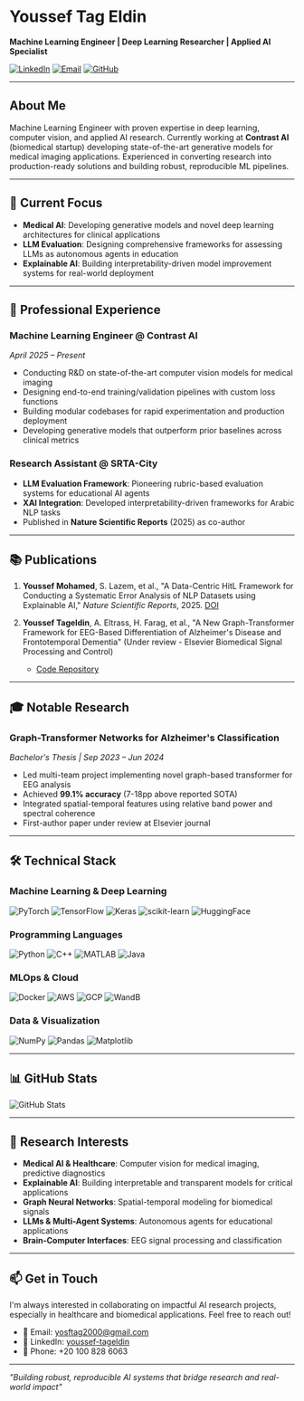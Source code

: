 # Youssef Tag Eldin

**Machine Learning Engineer | Deep Learning Researcher | Applied AI Specialist**

[![LinkedIn](https://img.shields.io/badge/LinkedIn-0077B5?style=flat&logo=linkedin&logoColor=white)](https://linkedin.com/in/youssef-tageldin-783516213)
[![Email](https://img.shields.io/badge/Email-D14836?style=flat&logo=gmail&logoColor=white)](mailto:yosftag2000@gmail.com)
[![GitHub](https://img.shields.io/badge/GitHub-100000?style=flat&logo=github&logoColor=white)](https://github.com/yosftag1)

---

## About Me

Machine Learning Engineer with proven expertise in deep learning, computer vision, and applied AI research. Currently working at **Contrast AI** (biomedical startup) developing state-of-the-art generative models for medical imaging applications. Experienced in converting research into production-ready solutions and building robust, reproducible ML pipelines.

---

## 🚀 Current Focus

- **Medical AI**: Developing generative models and novel deep learning architectures for clinical applications
- **LLM Evaluation**: Designing comprehensive frameworks for assessing LLMs as autonomous agents in education
- **Explainable AI**: Building interpretability-driven model improvement systems for real-world deployment

---

## 💼 Professional Experience

### Machine Learning Engineer @ Contrast AI
*April 2025 – Present*
- Conducting R&D on state-of-the-art computer vision models for medical imaging
- Designing end-to-end training/validation pipelines with custom loss functions
- Building modular codebases for rapid experimentation and production deployment
- Developing generative models that outperform prior baselines across clinical metrics

### Research Assistant @ SRTA-City
- **LLM Evaluation Framework**: Pioneering rubric-based evaluation systems for educational AI agents
- **XAI Integration**: Developed interpretability-driven frameworks for Arabic NLP tasks
- Published in **Nature Scientific Reports** (2025) as co-author

---

## 📚 Publications

1. **Youssef Mohamed**, S. Lazem, et al., "A Data-Centric HitL Framework for Conducting a Systematic Error Analysis of NLP Datasets using Explainable AI," *Nature Scientific Reports*, 2025. [DOI](link)

2. **Youssef Tageldin**, A. Eltrass, H. Farag, et al., "A New Graph-Transformer Framework for EEG-Based Differentiation of Alzheimer's Disease and Frontotemporal Dementia" (Under review - Elsevier Biomedical Signal Processing and Control)
   - [Code Repository](https://github.com/yosftag1/eeg-alzheimer-classification)

---

## 🎓 Notable Research

### Graph-Transformer Networks for Alzheimer's Classification
*Bachelor's Thesis | Sep 2023 – Jun 2024*
- Led multi-team project implementing novel graph-based transformer for EEG analysis
- Achieved **99.1% accuracy** (7-18pp above reported SOTA)
- Integrated spatial-temporal features using relative band power and spectral coherence
- First-author paper under review at Elsevier journal

---

## 🛠️ Technical Stack

### Machine Learning & Deep Learning
![PyTorch](https://img.shields.io/badge/PyTorch-EE4C2C?style=for-the-badge&logo=pytorch&logoColor=white)
![TensorFlow](https://img.shields.io/badge/TensorFlow-FF6F00?style=for-the-badge&logo=tensorflow&logoColor=white)
![Keras](https://img.shields.io/badge/Keras-D00000?style=for-the-badge&logo=keras&logoColor=white)
![scikit-learn](https://img.shields.io/badge/scikit--learn-F7931E?style=for-the-badge&logo=scikit-learn&logoColor=white)
![HuggingFace](https://img.shields.io/badge/🤗_Hugging_Face-FFD21E?style=for-the-badge)

### Programming Languages
![Python](https://img.shields.io/badge/Python-3776AB?style=for-the-badge&logo=python&logoColor=white)
![C++](https://img.shields.io/badge/C++-00599C?style=for-the-badge&logo=cplusplus&logoColor=white)
![MATLAB](https://img.shields.io/badge/MATLAB-0076A8?style=for-the-badge&logo=mathworks&logoColor=white)
![Java](https://img.shields.io/badge/Java-007396?style=for-the-badge&logo=java&logoColor=white)

### MLOps & Cloud
![Docker](https://img.shields.io/badge/Docker-2496ED?style=for-the-badge&logo=docker&logoColor=white)
![AWS](https://img.shields.io/badge/AWS-232F3E?style=for-the-badge&logo=amazonaws&logoColor=white)
![GCP](https://img.shields.io/badge/Google_Cloud-4285F4?style=for-the-badge&logo=google-cloud&logoColor=white)
![WandB](https://img.shields.io/badge/Weights_&_Biases-FFBE00?style=for-the-badge&logo=WeightsAndBiases&logoColor=black)

### Data & Visualization
![NumPy](https://img.shields.io/badge/NumPy-013243?style=for-the-badge&logo=numpy&logoColor=white)
![Pandas](https://img.shields.io/badge/Pandas-150458?style=for-the-badge&logo=pandas&logoColor=white)
![Matplotlib](https://img.shields.io/badge/Matplotlib-11557c?style=for-the-badge)

---

## 📊 GitHub Stats

![GitHub Stats](https://github-readme-stats.vercel.app/api?username=yosftag1&show_icons=true&theme=dark)

---

## 🎯 Research Interests

- **Medical AI & Healthcare**: Computer vision for medical imaging, predictive diagnostics
- **Explainable AI**: Building interpretable and transparent models for critical applications
- **Graph Neural Networks**: Spatial-temporal modeling for biomedical signals
- **LLMs & Multi-Agent Systems**: Autonomous agents for educational applications
- **Brain-Computer Interfaces**: EEG signal processing and classification

---

## 📫 Get in Touch

I'm always interested in collaborating on impactful AI research projects, especially in healthcare and biomedical applications. Feel free to reach out!

- 📧 Email: [yosftag2000@gmail.com](mailto:yosftag2000@gmail.com)
- 💼 LinkedIn: [youssef-tageldin](https://linkedin.com/in/youssef-tageldin-783516213)
- 📱 Phone: +20 100 828 6063

---

*"Building robust, reproducible AI systems that bridge research and real-world impact"*
